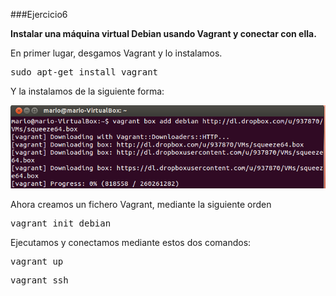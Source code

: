###Ejercicio6

**Instalar una máquina virtual Debian usando Vagrant y conectar con ella.**

En primer lugar, desgamos Vagrant y lo instalamos.

<pre>sudo apt-get install vagrant</pre>

Y la instalamos de la siguiente forma:

![](./img/6.2)

Ahora creamos un fichero Vagrant, mediante la siguiente orden

<pre>vagrant init debian</pre>

Ejecutamos y conectamos mediante estos dos comandos:

<pre>vagrant up</pre>
<pre>vagrant ssh</pre>
